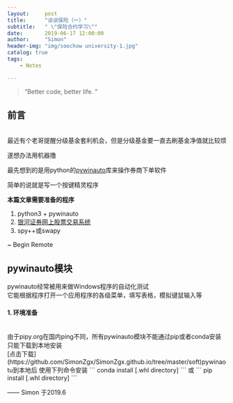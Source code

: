 ```yaml
---
layout:     post
title:      "谈谈保险（一）"
subtitle:   " \"保险合约学习\""
date:       2019-06-17 12:00:00
author:     "Simon"
header-img: "img/soochow university-1.jpg"
catalog: true
tags:
    - Notes

---
```

> “Better code, better life. ”


## 前言
<br /> 
最近有个老哥提醒分级基金套利机会，但是分级基金要一直去刷基金净值就比较烦

遂想办法用机器撸

最先想到的是用python的[pywinauto](https://pywinauto.readthedocs.io/en/latest/)库来操作券商下单软件

简单的说就是写一个按键精灵程序

**本篇文章需要准备的程序**   

1. python3 + pywinauto  
2. [银河证券网上股票交易系统](http://www.chinastock.com.cn/yhwz/service/download.shtml)
3. spy++或swapy  


<!-- begin merge (remove this line to resolve the conflict) -->
~ Begin Remote
## pywinauto模块
pywinauto经常被用来做Windows程序的自动化测试  
它能根据程序打开一个应用程序的各级菜单，填写表格，模拟键鼠输入等
<br /> 
#### 1. 环境准备
<br /> 
由于pipy.org在国内ping不同，所有pywinauto模块不能通过pip或者conda安装  
只能下载到本地安装 
<br>
[点击下载](https://github.com/SimonZgx/SimonZgx.github.io/tree/master/soft)pywinaotu到本地后  
使用下列命令安装
```
conda install [.whl directory]
```
或
```
pip install [.whl directory]
```


—— Simon 于2019.6